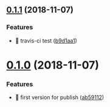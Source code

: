 <a name="0.1.1"></a>
## [0.1.1](https://github.com/keep-yukap/ky-cli-ie8/compare/v0.1.0...v0.1.1) (2018-11-07)


### Features

* 🎸 travis-ci test ([b9d1aa1](https://github.com/keep-yukap/ky-cli-ie8/commit/b9d1aa1))



<a name="0.1.0"></a>
# [0.1.0](https://github.com/keep-yukap/ky-cli-ie8/compare/ab59112...v0.1.0) (2018-11-07)


### Features

* 🎸 first version for publish ([ab59112](https://github.com/keep-yukap/ky-cli-ie8/commit/ab59112))



